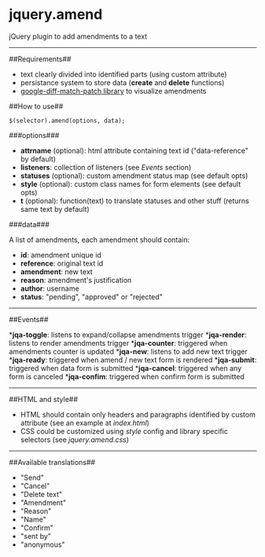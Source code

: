 jquery.amend
============

jQuery plugin to add amendments to a text

***

##Requirements##
* text clearly divided into identified parts (using custom attribute)
* persistance system to store data (__create__ and __delete__ functions)
* [google-diff-match-patch library](http://code.google.com/p/google-diff-match-patch/) to visualize amendments

##How to use##
```
$(selector).amend(options, data);
```

###options###
* __attrname__ (optional): html attribute containing text id ("data-reference" by default)
* __listeners__: collection of listeners (see _Events_ section)
* __statuses__ (optional): custom amendment status map (see default opts)
* __style__ (optional): custom class names for form elements (see default opts)
* __t__ (optional): function(text) to translate statuses and other stuff (returns same text by default)

###data###

A list of amendments, each amendment should contain:
 
* __id__: amendment unique id
* __reference__: original text id
* __amendment__: new text
* __reason__: amendment's justification
* __author__: username
* __status__: "pending", "approved" or "rejected"

***

##Events##

*__jqa-toggle__: listens to expand/collapse amendments trigger
*__jqa-render__: listens to render amendments trigger
*__jqa-counter__: triggered when amendments counter is updated
*__jqa-new__: listens to add new text trigger
*__jqa-ready__: triggered when amend / new text form is rendered
*__jqa-submit__: triggered when data form is submitted
*__jqa-cancel__: triggered when any form is canceled
*__jqa-confim__: triggered when confirm form is submitted

***

##HTML and style##

* HTML should contain only headers and paragraphs identified by custom attribute (see an example at _index.html_)
* CSS could be customized using _style_ config and library specific selectors (see _jquery.amend.css_)

***

##Available translations##

* "Send"
* "Cancel"
* "Delete text"
* "Amendment"
* "Reason"
* "Name"
* "Confirm"
* "sent by"
* "anonymous"